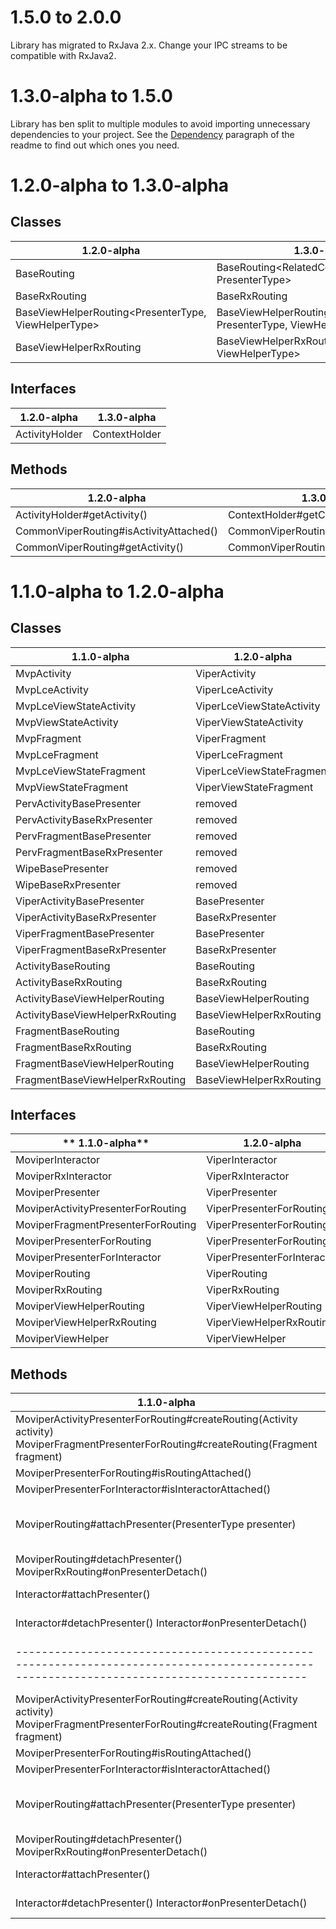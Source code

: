 # 1.5.0 to 2.0.0

Library has migrated to RxJava 2.x. Change your IPC streams to be compatible with RxJava2.

# 1.3.0-alpha to 1.5.0

Library has ben split to multiple modules to avoid importing unnecessary dependencies to your project. See the [Dependency](https://github.com/mkoslacz/Moviper#dependency) paragraph of the readme to find out which ones you need.

# 1.2.0-alpha to 1.3.0-alpha

## Classes

| 1.2.0-alpha                                          | 1.3.0-alpha                                                           |
|------------------------------------------------------|-----------------------------------------------------------------------|
| BaseRouting<PresenterType>                           | BaseRouting<RelatedContext, PresenterType>                            |
| BaseRxRouting                                        | BaseRxRouting<RelatedContext>                                         |
| BaseViewHelperRouting<PresenterType, ViewHelperType> | BaseViewHelperRouting<ReleatedContext, PresenterType, ViewHelperType> |
| BaseViewHelperRxRouting<ViewHelperType>              | BaseViewHelperRxRouting<ReleatedContext, ViewHelperType>              |

## Interfaces

| 1.2.0-alpha                                          | 1.3.0-alpha                                                           |
|------------------------------------------------------|-----------------------------------------------------------------------|
| ActivityHolder                                       | ContextHolder                                                         |

## Methods

| 1.2.0-alpha                                          | 1.3.0-alpha                                                           |
|------------------------------------------------------|-----------------------------------------------------------------------|
| ActivityHolder#getActivity()                         | ContextHolder#getContext()                                            |
| CommonViperRouting#isActivityAttached()              | CommonViperRouting#isContextAttached()                                |
| CommonViperRouting#getActivity()                     | CommonViperRouting#getRelatedContext()                                |

# 1.1.0-alpha to 1.2.0-alpha

## Classes

| **1.1.0-alpha**                 | **1.2.0-alpha**           |
|---------------------------------|---------------------------|
| MvpActivity                     | ViperActivity             |
| MvpLceActivity                  | ViperLceActivity          |
| MvpLceViewStateActivity         | ViperLceViewStateActivity |
| MvpViewStateActivity            | ViperViewStateActivity    |
| MvpFragment                     | ViperFragment             |
| MvpLceFragment                  | ViperLceFragment          |
| MvpLceViewStateFragment         | ViperLceViewStateFragment |
| MvpViewStateFragment            | ViperViewStateFragment    |
| PervActivityBasePresenter       | removed                   |
| PervActivityBaseRxPresenter     | removed                   |
| PervFragmentBasePresenter       | removed                   |
| PervFragmentBaseRxPresenter     | removed                   |
| WipeBasePresenter               | removed                   |
| WipeBaseRxPresenter             | removed                   |
| ViperActivityBasePresenter      | BasePresenter             |
| ViperActivityBaseRxPresenter    | BaseRxPresenter           |
| ViperFragmentBasePresenter      | BasePresenter             |
| ViperFragmentBaseRxPresenter    | BaseRxPresenter           |
| ActivityBaseRouting             | BaseRouting               |
| ActivityBaseRxRouting           | BaseRxRouting             |
| ActivityBaseViewHelperRouting   | BaseViewHelperRouting     |
| ActivityBaseViewHelperRxRouting | BaseViewHelperRxRouting   |
| FragmentBaseRouting             | BaseRouting               |
| FragmentBaseRxRouting           | BaseRxRouting             |
| FragmentBaseViewHelperRouting   | BaseViewHelperRouting     |
| FragmentBaseViewHelperRxRouting | BaseViewHelperRxRouting   |

## Interfaces

|** 1.1.0-alpha**                    | **1.2.0-alpha**             |
|------------------------------------|-----------------------------|
| MoviperInteractor                  | ViperInteractor             |
| MoviperRxInteractor                | ViperRxInteractor           |
| MoviperPresenter                   | ViperPresenter              |
| MoviperActivityPresenterForRouting | ViperPresenterForRouting    |
| MoviperFragmentPresenterForRouting | ViperPresenterForRouting    |
| MoviperPresenterForRouting         | ViperPresenterForRouting    |
| MoviperPresenterForInteractor      | ViperPresenterForInteractor |
| MoviperRouting                     | ViperRouting                |
| MoviperRxRouting                   | ViperRxRouting              |
| MoviperViewHelperRouting           | ViperViewHelperRouting      |
| MoviperViewHelperRxRouting         | ViperViewHelperRxRouting    |
| MoviperViewHelper                  | ViperViewHelper             |

## Methods

| **1.1.0-alpha**                                                                                                                         | **1.2.0-alpha**                                                                                                      |
|-----------------------------------------------------------------------------------------------------------------------------------------|----------------------------------------------------------------------------------------------------------------------|
| MoviperActivityPresenterForRouting#createRouting(Activity activity) MoviperFragmentPresenterForRouting#createRouting(Fragment fragment) | ViperPresenterForRouting#createRouting()                                                                             |
| MoviperPresenterForRouting#isRoutingAttached()                                                                                          | removed                                                                                                              |
| MoviperPresenterForInteractor#isInteractorAttached()                                                                                    | removed                                                                                                              |
| MoviperRouting#attachPresenter(PresenterType presenter)                                                                                 | ViperRouting#attach(ActivityHolder activity, PresenterType presenter) ViperRxRouting#attach(ActivityHolder activity) |
| MoviperRouting#detachPresenter() MoviperRxRouting#onPresenterDetach()                                                                   | CommonViperRouting#detach(boolean retainInstance)                                                                    |
| Interactor#attachPresenter()                                                                                                            | ViperInteractor#attach(PresenterType presenter) ViperRxInteractor#attach()                                           |
| Interactor#detachPresenter() Interactor#onPresenterDetach()                                                                             | CommonViperInteractor#detach(boolean retainInstance)                                                                 |                                                                                                                          | 1.2.0-alpha                                                                                                          |
|-----------------------------------------------------------------------------------------------------------------------------------------|----------------------------------------------------------------------------------------------------------------------|
| MoviperActivityPresenterForRouting#createRouting(Activity activity) MoviperFragmentPresenterForRouting#createRouting(Fragment fragment) | ViperPresenterForRouting#createRouting()                                                                             |
| MoviperPresenterForRouting#isRoutingAttached()                                                                                          | removed                                                                                                              |
| MoviperPresenterForInteractor#isInteractorAttached()                                                                                    | removed                                                                                                              |
| MoviperRouting#attachPresenter(PresenterType presenter)                                                                                 | ViperRouting#attach(ActivityHolder activity, PresenterType presenter) ViperRxRouting#attach(ActivityHolder activity) |
| MoviperRouting#detachPresenter() MoviperRxRouting#onPresenterDetach()                                                                   | CommonViperRouting#detach(boolean retainInstance)                                                                    |
| Interactor#attachPresenter()                                                                                                            | ViperInteractor#attach(PresenterType presenter) ViperRxInteractor#attach()                                           |
| Interactor#detachPresenter() Interactor#onPresenterDetach()                                                                             | CommonViperInteractor#detach(boolean retainInstance)                                                                 |